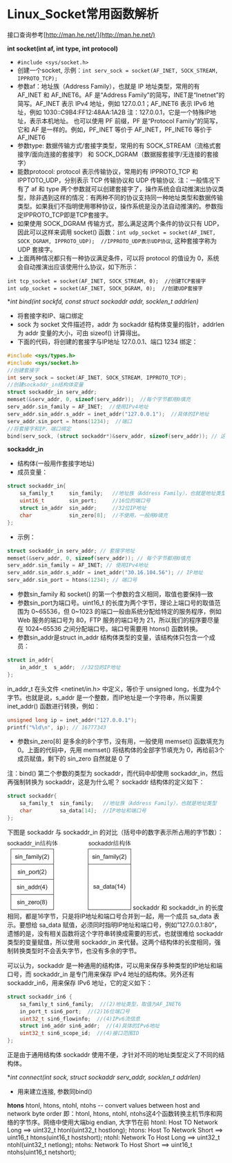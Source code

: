 # Linux_Socket常用函数解析

接口查询参考[http://man.he.net/](http://man.he.net/)

**int socket(int af, int type, int protocol)**
- `#include <sys/socket.h>`
- 创建一个socket, 示例：`int serv_sock = socket(AF_INET, SOCK_STREAM, IPPROTO_TCP);`
- 参数af：地址族（Address Family），也就是 IP 地址类型，常用的有 AF_INET 和 AF_INET6。AF 是“Address Family”的简写，INET是“Inetnet”的简写。AF_INET 表示 IPv4 地址，例如 127.0.0.1；AF_INET6 表示 IPv6 地址，例如 1030::C9B4:FF12:48AA:1A2B
注：127.0.0.1，它是一个特殊IP地址，表示本机地址。
也可以使用 PF 前缀，PF 是“Protocol Family”的简写，它和 AF 是一样的。例如，PF_INET 等价于 AF_INET，PF_INET6 等价于 AF_INET6
- 参数type: 数据传输方式/套接字类型，常用的有 SOCK_STREAM（流格式套接字/面向连接的套接字） 和 SOCK_DGRAM（数据报套接字/无连接的套接字）
- 能数protocol:  protocol 表示传输协议，常用的有 IPPROTO_TCP 和 IPPTOTO_UDP，分别表示 TCP 传输协议和 UDP 传输协议. 注：一般情况下有了 af 和 type 两个参数就可以创建套接字了，操作系统会自动推演出协议类型，除非遇到这样的情况：有两种不同的协议支持同一种地址类型和数据传输类型。如果我们不指明使用哪种协议，操作系统是没办法自动推演的。参数指定IPPROTO_TCP即是TCP套接字。
- 如果使用 SOCK_DGRAM 传输方式，那么满足这两个条件的协议只有 UDP，因此可以这样来调用 socket() 函数：`int udp_socket = socket(AF_INET, SOCK_DGRAM, IPPROTO_UDP);  //IPPROTO_UDP表示UDP协议`, 这种套接字称为 UDP 套接字。
- 上面两种情况都只有一种协议满足条件，可以将 protocol 的值设为 0，系统会自动推演出应该使用什么协议，如下所示：
```
int tcp_socket = socket(AF_INET, SOCK_STREAM, 0);  //创建TCP套接字
int udp_socket = socket(AF_INET, SOCK_DGRAM, 0);  //创建UDP套接字
```
**int bind(int sockfd, const struct sockaddr *addr, socklen_t addrlen)**
- 将套接字和IP、端口绑定
- sock 为 socket 文件描述符，addr 为 sockaddr 结构体变量的指针，addrlen 为 addr 变量的大小，可由 sizeof() 计算得出。
- 下面的代码，将创建的套接字与IP地址 127.0.0.1、端口 1234 绑定：
```C
#include <sys/types.h>
#include <sys/socket.h>
//创建套接字
int serv_sock = socket(AF_INET, SOCK_STREAM, IPPROTO_TCP);
//创建sockaddr_in结构体变量
struct sockaddr_in serv_addr;
memset(&serv_addr, 0, sizeof(serv_addr));  //每个字节都用0填充
serv_addr.sin_family = AF_INET;  //使用IPv4地址
serv_addr.sin_addr.s_addr = inet_addr("127.0.0.1");  //具体的IP地址
serv_addr.sin_port = htons(1234);  //端口
//将套接字和IP、端口绑定
bind(serv_sock, (struct sockaddr*)&serv_addr, sizeof(serv_addr)); // 这里我们使用 sockaddr_in 结构体，然后再强制转换为 sockaddr 类型，后边会讲解为什么这样做
```

**sockaddr_in**
- 结构体(一般用作套接字地址)
- 成员变量：
```C
struct sockaddr_in{
    sa_family_t     sin_family;   //地址族（Address Family），也就是地址类型
    uint16_t        sin_port;     //16位的端口号
    struct in_addr  sin_addr;     //32位IP地址
    char            sin_zero[8];  //不使用，一般用0填充
};
```
- 示例：
```C
struct sockaddr_in serv_addr; // 套接字地址
memset(&serv_addr, 0, sizeof(serv_addr)); // 每个字节都用0填充
serv_addr.sin_family = AF_INET; // 使用IPv4地址
serv_addr.sin_addr.s_addr = inet_addr("30.16.104.56"); // IP地址
serv_addr.sin_port = htons(1234); // 端口号
```
- 参数sin_family 和 socket() 的第一个参数的含义相同，取值也要保持一致
- 参数sin_port为端口号。uint16_t 的长度为两个字节，理论上端口号的取值范围为 0~65536，但 0~1023 的端口一般由系统分配给特定的服务程序，例如 Web 服务的端口号为 80，FTP 服务的端口号为 21，所以我们的程序要尽量在 1024~65536 之间分配端口号。端口号需要用 htons() 函数转换。
- 参数sin_addr是struct in_addr 结构体类型的变量，该结构体只包含一个成员：
```C
struct in_addr{
    in_addr_t  s_addr;  //32位的IP地址
};
```
in_addr_t 在头文件 <netinet/in.h> 中定义，等价于 unsigned long，长度为4个字节。也就是说，s_addr 是一个整数，而IP地址是一个字符串，所以需要 inet_addr() 函数进行转换，例如：
```C
unsigned long ip = inet_addr("127.0.0.1");
printf("%ld\n", ip); // 16777343
```
- 参数sin_zero[8] 是多余的8个字节，没有用，一般使用 memset() 函数填充为 0。上面的代码中，先用 memset() 将结构体的全部字节填充为 0，再给前3个成员赋值，剩下的 sin_zero 自然就是 0 了

注：bind() 第二个参数的类型为 sockaddr，而代码中却使用 sockaddr_in，然后再强制转换为 sockaddr，这是为什么呢？
sockaddr 结构体的定义如下：
```C
struct sockaddr{
    sa_family_t  sin_family;   //地址族（Address Family），也就是地址类型
    char         sa_data[14];  //IP地址和端口号
};
```
下图是 sockaddr 与 sockaddr_in 的对比（括号中的数字表示所占用的字节数）：
![](images/8.jpg)
sockaddr 和 sockaddr_in 的长度相同，都是16字节，只是将IP地址和端口号合并到一起，用一个成员 sa_data 表示。要想给 sa_data 赋值，必须同时指明IP地址和端口号，例如”127.0.0.1:80“，遗憾的是，没有相关函数将这个字符串转换成需要的形式，也就很难给 sockaddr 类型的变量赋值，所以使用 sockaddr_in 来代替。这两个结构体的长度相同，强制转换类型时不会丢失字节，也没有多余的字节。

可以认为，sockaddr 是一种通用的结构体，可以用来保存多种类型的IP地址和端口号，而 sockaddr_in 是专门用来保存 IPv4 地址的结构体。另外还有 sockaddr_in6，用来保存 IPv6 地址，它的定义如下：

```C
struct sockaddr_in6 { 
    sa_family_t sin6_family;  //(2)地址类型，取值为AF_INET6
    in_port_t sin6_port;  //(2)16位端口号
    uint32_t sin6_flowinfo;  //(4)IPv6流信息
    struct in6_addr sin6_addr;  //(4)具体的IPv6地址
    uint32_t sin6_scope_id;  //(4)接口范围ID
};
```
正是由于通用结构体 sockaddr 使用不便，才针对不同的地址类型定义了不同的结构体。

**int connect(int sock, struct sockaddr *serv_addr, socklen_t addrlen)**
- 用来建立连接, 参数同bind()

**htons**
htonl, htons, ntohl, ntohs -- convert values between host and network
     byte order
即：htonl, htons, ntohl, ntohs这4个函数转换主机节序和网络的字节序。网络中使用大端big endian, 大字节在前
htonl: Host TO Network Long  ==> uint32_t htonl(uint32_t hostlong);
htons: Host To Network Short ==> uint16_t htons(uint16_t hostshort);
ntohl: Network To Host Long  ==> uint32_t ntohl(uint32_t netlong);
ntohs: Network To Host Short ==> uint16_t ntohs(uint16_t netshort);



